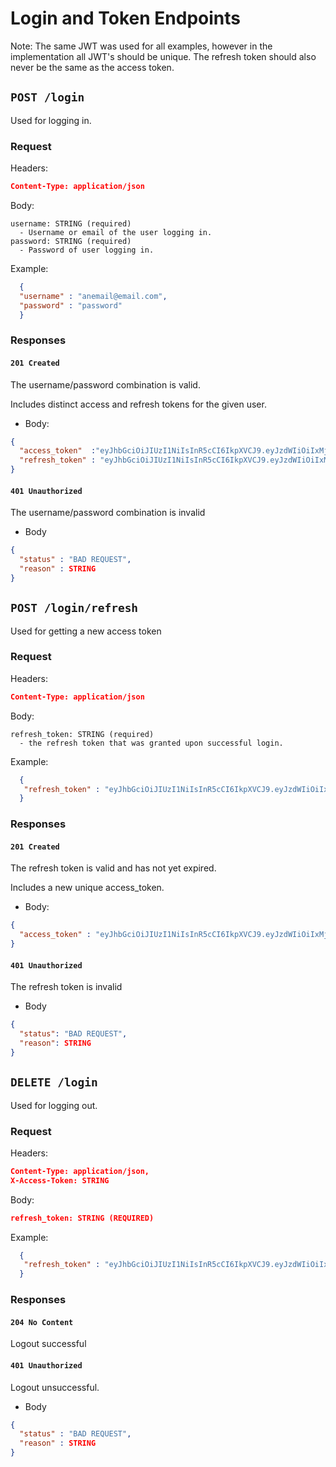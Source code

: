 # Login and Token Endpoints

Note: The same JWT was used for all examples, however in the implementation all JWT's should be unique. The refresh token should also never be the same as the access token.

## `POST /login`

Used for logging in.

### __Request__

Headers: 
  ```json
  Content-Type: application/json
  ```
Body:
  ```
  username: STRING (required)
    - Username or email of the user logging in.
  password: STRING (required)
    - Password of user logging in.
  ```

Example:
```json
  {
  "username" : "anemail@email.com",
  "password" : "password"
  }
```


### __Responses__ 
 

#### `201 Created`

The username/password combination is valid.

Includes distinct access and refresh tokens for the given user. 
-  Body: 
```json
{
  "access_token"  :"eyJhbGciOiJIUzI1NiIsInR5cCI6IkpXVCJ9.eyJzdWIiOiIxMjM0NTY3ODkwIiwibmFtZSI6IkpvaG4gRG9lIiwiaWF0IjoxNTE2MjM5MDIyfQ.SflKxwRJSMeKKF2QT4fwpMeJf36POk6yJV_adQssw5c",
  "refresh_token" : "eyJhbGciOiJIUzI1NiIsInR5cCI6IkpXVCJ9.eyJzdWIiOiIxMjM0NTY3ODkwIiwibmFtZSI6IkpvaG4gRG9lIiwiaWF0IjoxNTE2MjM5MDIyfQ.SflKxwRJSMeKKF2QT4fwpMeJf36POk6yJV_adQssw5c"
}
```

#### `401 Unauthorized`
The username/password combination is invalid
- Body
```JSON
{
  "status" : "BAD REQUEST",
  "reason" : STRING
}
```

## `POST /login/refresh`

Used for getting a new access token

### __Request__

Headers: 
  ```json
  Content-Type: application/json
  ```
Body:
  ```
  refresh_token: STRING (required)
    - the refresh token that was granted upon successful login.
  ```

Example:
```json
  {
   "refresh_token" : "eyJhbGciOiJIUzI1NiIsInR5cCI6IkpXVCJ9.eyJzdWIiOiIxMjM0NTY3ODkwIiwibmFtZSI6IkpvaG4gRG9lIiwiaWF0IjoxNTE2MjM5MDIyfQ.SflKxwRJSMeKKF2QT4fwpMeJf36POk6yJV_adQssw5c"
  }
```


### __Responses__ 

#### `201 Created`
The refresh token is valid and has not yet expired.

Includes a new unique access_token.
-  Body: 
```json
{
  "access_token" : "eyJhbGciOiJIUzI1NiIsInR5cCI6IkpXVCJ9.eyJzdWIiOiIxMjM0NTY3ODkwIiwibmFtZSI6IkpvaG4gRG9lIiwiaWF0IjoxNTE2MjM5MDIyfQ.SflKxwRJSMeKKF2QT4fwpMeJf36POk6yJV_adQssw5c",
}
```

#### `401 Unauthorized`
The refresh token is invalid

- Body
```JSON
{
  "status": "BAD REQUEST",
  "reason": STRING
}
```

## `DELETE /login`

Used for logging out.

### __Request__

Headers: 
  ``` json
  Content-Type: application/json,
  X-Access-Token: STRING
  ```

Body:
  ```json
  refresh_token: STRING (REQUIRED)
  ```
  
Example:
```json
  {
   "refresh_token" : "eyJhbGciOiJIUzI1NiIsInR5cCI6IkpXVCJ9.eyJzdWIiOiIxMjM0NTY3ODkwIiwibmFtZSI6IkpvaG4gRG9lIiwiaWF0IjoxNTE2MjM5MDIyfQ.SflKxwRJSMeKKF2QT4fwpMeJf36POk6yJV_adQssw5c"
  }
```
### __Responses__ 

#### `204 No Content`
Logout successful


#### `401 Unauthorized`
Logout unsuccessful. 
- Body
```JSON
{
  "status" : "BAD REQUEST",
  "reason" : STRING
}
```
